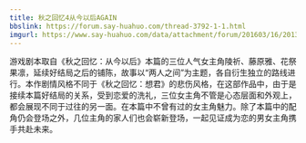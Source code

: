 ```yaml
---
title: 秋之回忆4从今以后AGAIN
bbslink: https://forum.say-huahuo.com/thread-3792-1-1.html
imgurl: https://www.say-huahuo.com/data/attachment/forum/201603/16/201343v3zf2f1cfqal8qxq.jpg
---
```


游戏剧本取自《秋之回忆：从今以后》本篇的三位人气女主角陵祈、藤原雅、花祭果凛，延续好结局之后的铺陈，故事以“两人之间”为主题，各自衍生独立的路线进行。本作剧情风格不同于《秋之回忆：想君》的悲伤风格，在这部作品中，由于是接续本篇好结局的关系，受到恋爱的洗礼，三位女主角不管是心态层面和外观上，都会展现不同于过往的另一面。在本篇中不曾有过的女主角魅力。除了本篇中的配角仍会登场之外，几位主角的家人们也会崭新登场，一起见证成为恋的男女主角携手共赴未来。<!--more-->
